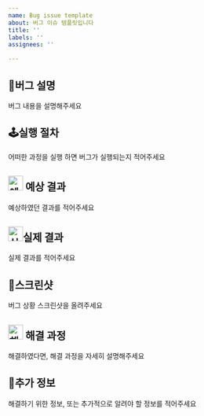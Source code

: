```yaml
---
name: Bug issue template
about: 버그 이슈 템플릿입니다
title: ''
labels: ''
assignees: ''

---
```


## 🚨버그 설명
버그 내용을 설명해주세요

## 🕹실행 절차
어떠한 과정을 실행 하면 버그가 실행되는지 적어주세요

## <img src='https://slackmojis.com/emojis/6383-meow-popcorn/download' alt='예상 결과' width=30px> 예상 결과
예상하였던 결과를 적어주세요

## <img src='https://slackmojis.com/emojis/9116-excuseme/download' alt='실제 결과' width=30px>실제 결과
실제 결과를 적어주세요

## 📸스크린샷
버그 상황 스크린샷을 올려주세요

## <img src='https://slackmojis.com/emojis/3643-cool-doge/download' alt='해결 과정' width=30px> 해결 과정
해결하였다면, 해결 과정을 자세히 설명해주세요

## 🔎추가 정보
해결하기 위한 정보, 또는 추가적으로 알려야 할 정보를 적어주세요

